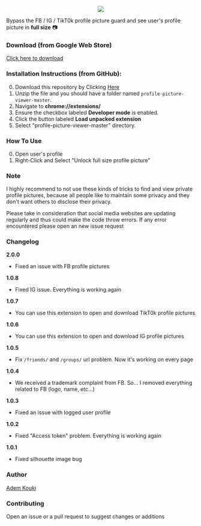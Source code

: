 <p align="center">
  <img src="https://i.imgur.com/JVoYjlC.png">
</p>


Bypass the FB / IG / TikT0k profile picture guard and see user's profile picture in __full size__ 📷

### Download (from Google Web Store)

[Click here to download](https://chrome.google.com/webstore/detail/profile-picture-viewer/olhdholihhioakdjhfhligfehfjjfeoc?hl=en&authuser=0)


### Installation Instructions (from GitHub):

0. Download this repository by Clicking [Here](https://github.com/Ademking/profile-picture-viewer/archive/refs/heads/master.zip)
1. Unzip the file and you should have a folder named `profile-picture-viewer-master`.
2. Navigate to **chrome://extensions/** 
3. Ensure the checkbox labeled **Developer mode** is enabled. 
4. Click the button labeled **Load unpacked extension**
5. Select "profile-picture-viewer-master" directory.

### How To Use

0. Open user's profile
1. Right-Click and Select "Unlock full size profile picture"

### Note

I highly recommend to not use these kinds of tricks to find and view private profile pictures, because all people like to maintain some privacy and they don't want others to disclose their privacy.

Please take in consideration that social media websites are updating regularly and thus could make the code throw errors. If any error encountered please open an new issue request

### Changelog

__2.0.0__
- Fixed an issue with FB profile pictures

__1.0.8__
- Fixed IG issue. Everything is working again

__1.0.7__
- You can use this extension to open and download TikT0k profile pictures

__1.0.6__
- You can use this extension to open and download IG profile pictures

__1.0.5__
- Fix `/friends/` and `/groups/` url problem. Now it's working on every page

__1.0.4__
- We received a trademark complaint from FB. So... I removed everything related to FB (logo, name, etc...)

__1.0.3__
- Fixed an issue with logged user profile

__1.0.2__
- Fixed "Access token" problem. Everything is working again

__1.0.1__
- Fixed silhouette image bug

### Author

[Adem Kouki](https://github.com/Ademking)

### Contributing

Open an issue or a pull request to suggest changes or additions

